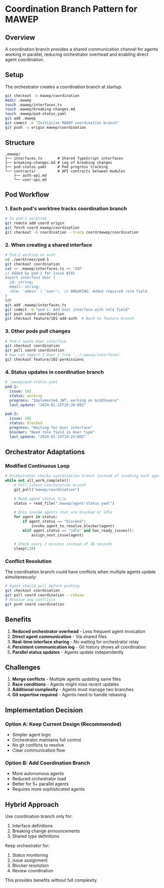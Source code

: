 # Coordination Branch Pattern for MAWEP

## Overview

A coordination branch provides a shared communication channel for agents working in parallel, reducing orchestrator overhead and enabling direct agent coordination.

## Setup

The orchestrator creates a coordination branch at startup:

```bash
git checkout -b mawep/coordination
mkdir .mawep
touch .mawep/interfaces.ts
touch .mawep/breaking-changes.md
touch .mawep/pod-status.yaml
git add .mawep
git commit -m "Initialize MAWEP coordination branch"
git push -u origin mawep/coordination
```

## Structure

```
.mawep/
├── interfaces.ts       # Shared TypeScript interfaces
├── breaking-changes.md # Log of breaking changes
├── pod-status.yaml     # Pod progress tracking
└── contracts/          # API contracts between modules
    ├── auth-api.md
    └── user-api.md
```

## Pod Workflow

### 1. Each pod's worktree tracks coordination branch

```bash
# In pod-1 worktree
git remote add coord origin
git fetch coord mawep/coordination
git checkout -b coordination --track coord/mawep/coordination
```

### 2. When creating a shared interface

```bash
# Pod-1 working on auth
cd ./worktrees/pod-1
git checkout coordination
cat >> .mawep/interfaces.ts << 'EOF'
// Added by pod-1 for issue #101
export interface User {
  id: string;
  email: string;
  role: 'admin' | 'user';  // BREAKING: Added required role field
}
EOF
git add .mawep/interfaces.ts
git commit -m "pod-1: Add User interface with role field"
git push coord coordination
git checkout feature/101-add-auth  # Back to feature branch
```

### 3. Other pods pull changes

```bash
# Pod-2 needs User interface
git checkout coordination
git pull coord coordination
# Now can import { User } from '../.mawep/interfaces'
git checkout feature/102-permissions
```

### 4. Status updates in coordination branch

```yaml
# .mawep/pod-status.yaml
pod-1:
  issue: 101
  status: working
  progress: "Implemented JWT, working on middleware"
  last_update: "2024-01-15T10:30:00Z"
  
pod-2:
  issue: 102
  status: blocked
  progress: "Waiting for User interface"
  blocker: "Need role field in User type"
  last_update: "2024-01-15T10:25:00Z"
```

## Orchestrator Adaptations

### Modified Continuous Loop

```python
# Orchestrator checks coordination branch instead of invoking each agent
while not all_work_complete():
    # Pull latest coordination branch
    git_pull("mawep/coordination")
    
    # Read agent status file
    status = read_file(".mawep/agent-status.yaml")
    
    # Only invoke agents that are blocked or idle
    for agent in status:
        if agent.status == "blocked":
            invoke_agent_to_resolve_blocker(agent)
        elif agent.status == "idle" and has_ready_issues():
            assign_next_issue(agent)
    
    # Check every 2 minutes instead of 30 seconds
    sleep(120)
```

### Conflict Resolution

The coordination branch could have conflicts when multiple agents update simultaneously:

```bash
# Agent should pull before pushing
git checkout coordination
git pull coord coordination --rebase
# Resolve any conflicts
git push coord coordination
```

## Benefits

1. **Reduced orchestrator overhead** - Less frequent agent invocation
2. **Direct agent communication** - Via shared files
3. **Real-time interface sharing** - No waiting for orchestrator relay
4. **Persistent communication log** - Git history shows all coordination
5. **Parallel status updates** - Agents update independently

## Challenges

1. **Merge conflicts** - Multiple agents updating same files
2. **Race conditions** - Agents might miss recent updates
3. **Additional complexity** - Agents must manage two branches
4. **Git expertise required** - Agents need to handle rebasing

## Implementation Decision

### Option A: Keep Current Design (Recommended)
- Simpler agent logic
- Orchestrator maintains full control
- No git conflicts to resolve
- Clear communication flow

### Option B: Add Coordination Branch
- More autonomous agents
- Reduced orchestrator load
- Better for 5+ parallel agents
- Requires more sophisticated agents

## Hybrid Approach

Use coordination branch only for:
1. Interface definitions
2. Breaking change announcements
3. Shared type definitions

Keep orchestrator for:
1. Status monitoring
2. Issue assignment
3. Blocker resolution
4. Review coordination

This provides benefits without full complexity.